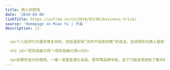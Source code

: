 ```yaml
---
title: 商人的把戏
date: '2019-03-06'
linkTitle: https://yufree.cn/cn/2019/03/06/business-trick/
source: 'Homepage on Miao Yu | 于淼 '
description: |2-


  <p>个人经济行为是非常复杂的，但俗语却有“买的不如卖的精”的说法，这说明作为商人是有把握克服这种复杂性的。就个人经验而言，在超市、街边与商场里我可以发现各类商人的把戏，我不是经济学家，但思考这些问题挺有意思的。</p>

  <h2 id="现实扭曲力场">现实扭曲力场</h2>

  <p>如果你去大的商场，一楼一定是各类化妆品、首饰等品牌专柜，进了门就发现进到了繁华新世界。这个现象叫做 Gruen Transfer，当人进入到精致且眼花缭乱的场景时，很容易忘记自己当初来的目的，感受氛围的同时也激活了冲动消费的可能。冲动消费实际可以占到实体店面销售额的一半，所以几乎所有商区都会使用类似设计。最夸张的就是宜家，美国这边你从一个门进去会曲曲折折把里面绕一遍才能出去，这好比污水处理中的mbr反应器的设计，尽量延长了水力停留时间，甚至宜家还提供了很好吃的丸子让你逛累了可以吃饭。目前国内的商区设计也逐渐从单一功能变成了吃喝玩乐逛一天的样子，只要能留住人，舒适而绚丽的环境就有把握让人去买那些根本不需要的东西。有意思的是，电商的相关推荐其实也是这个设计逻辑，把人暴露在脱离现实的场景里，感性就会消磨掉
---
```

